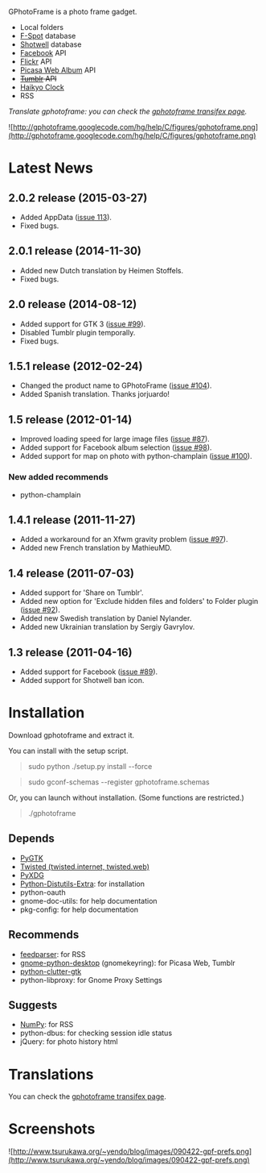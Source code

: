 GPhotoFrame is a photo frame gadget.

  * Local folders
  * [F-Spot](http://f-spot.org/) database
  * [Shotwell](http://yorba.org/shotwell/) database
  * [Facebook](http://www.facebook.com/) API
  * [Flickr](http://www.flickr.com/) API
  * [Picasa Web Album](http://picasaweb.google.com/) API
  * ~~[Tumblr](http://www.tumblr.com/dashboard) API~~
  * [Haikyo Clock](http://www.madin.jp/haikyo/)
  * RSS



_Translate gphotoframe: you can check the [gphotoframe transifex page](http://www.transifex.net/projects/p/gphotoframe/)._

![http://gphotoframe.googlecode.com/hg/help/C/figures/gphotoframe.png](http://gphotoframe.googlecode.com/hg/help/C/figures/gphotoframe.png)

# Latest News #

## 2.0.2 release (2015-03-27) ##

  * Added AppData ([issue 113](https://code.google.com/p/gphotoframe/issues/detail?id=113)).
  * Fixed bugs.

## 2.0.1 release (2014-11-30) ##

  * Added new Dutch translation by Heimen Stoffels.
  * Fixed bugs.

## 2.0 release (2014-08-12) ##

  * Added support for GTK 3 ([issue #99](https://code.google.com/p/gphotoframe/issues/detail?id=#99)).
  * Disabled Tumblr plugin temporally.
  * Fixed bugs.

## 1.5.1 release (2012-02-24) ##

  * Changed the product name to GPhotoFrame ([issue #104](https://code.google.com/p/gphotoframe/issues/detail?id=#104)).
  * Added Spanish translation. Thanks jorjuardo!

## 1.5 release (2012-01-14) ##

  * Improved loading speed for large image files ([issue #87](https://code.google.com/p/gphotoframe/issues/detail?id=#87)).
  * Added support for Facebook album selection ([issue #98](https://code.google.com/p/gphotoframe/issues/detail?id=#98)).
  * Added support for map on photo with python-champlain ([issue #100](https://code.google.com/p/gphotoframe/issues/detail?id=#100)).

### New added recommends ###

  * python-champlain

## 1.4.1 release (2011-11-27) ##

  * Added a workaround for an Xfwm gravity problem ([issue #97](https://code.google.com/p/gphotoframe/issues/detail?id=#97)).
  * Added new French translation by MathieuMD.


## 1.4 release (2011-07-03) ##

  * Added support for 'Share on Tumblr'.
  * Added new option for 'Exclude hidden files and folders' to Folder plugin ([issue #92](https://code.google.com/p/gphotoframe/issues/detail?id=#92)).
  * Added new Swedish translation by Daniel Nylander.
  * Added new Ukrainian translation by Sergiy Gavrylov.

## 1.3 release (2011-04-16) ##

  * Added support for Facebook ([issue #89](https://code.google.com/p/gphotoframe/issues/detail?id=#89)).
  * Added support for Shotwell ban icon.

# Installation #

Download gphotoframe and extract it.

You can install with the setup script.

> sudo python ./setup.py install --force

> sudo gconf-schemas --register gphotoframe.schemas

Or, you can launch without installation. (Some functions are restricted.)

> ./gphotoframe

## Depends ##

  * [PyGTK](http://www.pygtk.org/)
  * [Twisted (twisted.internet, twisted.web)](http://twistedmatrix.com/trac/)
  * [PyXDG](http://www.freedesktop.org/wiki/Software/pyxdg)
  * [Python-Distutils-Extra](http://www.glatzor.de/projects/python-distutils-extra/): for installation
  * python-oauth
  * gnome-doc-utils: for help documentation
  * pkg-config: for help documentation


## Recommends ##

  * [feedparser](http://www.feedparser.org/): for RSS
  * [gnome-python-desktop](http://ftp.gnome.org/pub/GNOME/sources/gnome-python-desktop) (gnomekeyring): for Picasa Web, Tumblr
  * [python-clutter-gtk](http://www.clutter-project.org/)
  * python-libproxy: for Gnome Proxy Settings

## Suggests ##

  * [NumPy](http://numpy.scipy.org/): for RSS
  * python-dbus: for checking session idle status
  * jQuery: for photo history html

# Translations #

You can check the [gphotoframe transifex page](http://www.transifex.net/projects/p/gphotoframe/).


# Screenshots #

![http://www.tsurukawa.org/~yendo/blog/images/090422-gpf-prefs.png](http://www.tsurukawa.org/~yendo/blog/images/090422-gpf-prefs.png)